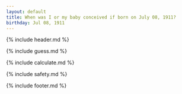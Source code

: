 ```yaml
---
layout: default
title: When was I or my baby conceived if born on July 08, 1911?
birthday: Jul 08, 1911
---
```


{% include header.md %}

{% include guess.md %}

{% include calculate.md %}

{% include safety.md %}

{% include footer.md %}



